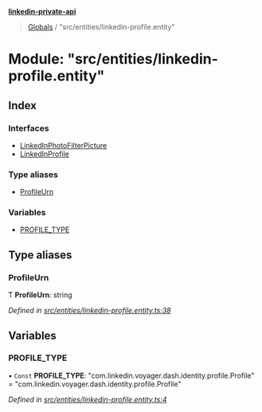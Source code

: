 **[linkedin-private-api](../README.md)**

> [Globals](../globals.md) / "src/entities/linkedin-profile.entity"

# Module: "src/entities/linkedin-profile.entity"

## Index

### Interfaces

- [LinkedInPhotoFilterPicture](../interfaces/_src_entities_linkedin_profile_entity_.linkedinphotofilterpicture.md)
- [LinkedInProfile](../interfaces/_src_entities_linkedin_profile_entity_.linkedinprofile.md)

### Type aliases

- [ProfileUrn](_src_entities_linkedin_profile_entity_.md#profileurn)

### Variables

- [PROFILE_TYPE](_src_entities_linkedin_profile_entity_.md#profile_type)

## Type aliases

### ProfileUrn

Ƭ **ProfileUrn**: string

_Defined in [src/entities/linkedin-profile.entity.ts:38](https://github.com/eilonmore/linkedin-private-api/blob/84c9c15/src/entities/linkedin-profile.entity.ts#L38)_

## Variables

### PROFILE_TYPE

• `Const` **PROFILE_TYPE**: \"com.linkedin.voyager.dash.identity.profile.Profile\" = "com.linkedin.voyager.dash.identity.profile.Profile"

_Defined in [src/entities/linkedin-profile.entity.ts:4](https://github.com/eilonmore/linkedin-private-api/blob/84c9c15/src/entities/linkedin-profile.entity.ts#L4)_
